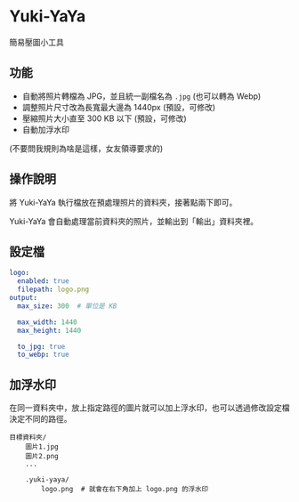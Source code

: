 # Yuki-YaYa

簡易壓圖小工具

## 功能

* 自動將照片轉檔為 JPG，並且統一副檔名為 `.jpg` (也可以轉為 Webp)
* 調整照片尺寸改為長寬最大邊為 1440px (預設，可修改)
* 壓縮照片大小直至 300 KB 以下 (預設，可修改)
* 自動加浮水印

(不要問我規則為啥是這樣，女友領導要求的)

## 操作說明

將 Yuki-YaYa 執行檔放在預處理照片的資料夾，接著點兩下即可。

Yuki-YaYa 會自動處理當前資料夾的照片，並輸出到「輸出」資料夾裡。

## 設定檔

```yaml
logo:
  enabled: true
  filepath: logo.png
output:
  max_size: 300  # 單位是 KB

  max_width: 1440
  max_height: 1440

  to_jpg: true
  to_webp: true
```

## 加浮水印

在同一資料夾中，放上指定路徑的圖片就可以加上浮水印，也可以透過修改設定檔決定不同的路徑。

    目標資料夾/
        圖片1.jpg
        圖片2.png
        ...

        .yuki-yaya/
            logo.png  # 就會在右下角加上 logo.png 的浮水印
